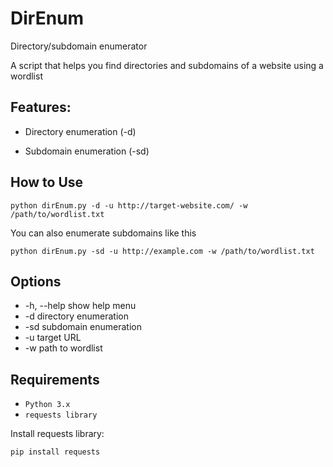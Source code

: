 # DirEnum
Directory/subdomain enumerator

A script that helps you find directories and subdomains of a website using a wordlist

## Features:

- Directory enumeration (-d)

- Subdomain enumeration (-sd)

## How to Use
```
python dirEnum.py -d -u http://target-website.com/ -w /path/to/wordlist.txt
```

You can also enumerate subdomains like this
```
python dirEnum.py -sd -u http://example.com -w /path/to/wordlist.txt
```

## Options

- -h, --help	show help menu
- -d	directory enumeration
- -sd	subdomain enumeration
- -u	target URL
- -w	path to wordlist

## Requirements

- `Python 3.x`
- `requests library`

Install requests library:
```
pip install requests
```
